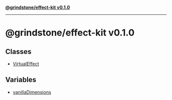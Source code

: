 [**@grindstone/effect-kit v0.1.0**](README.md)

***

# @grindstone/effect-kit v0.1.0

## Classes

- [VirtualEffect](classes/VirtualEffect.md)

## Variables

- [vanillaDimensions](variables/vanillaDimensions.md)
